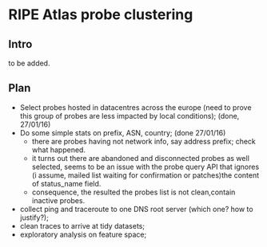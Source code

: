 # RIPE Atlas probe clustering
## Intro
to be added.
## Plan
- Select probes hosted in datacentres across the europe (need to prove this group of probes are less impacted by local conditions); (done, 27/01/16)
- Do some simple stats on prefix, ASN, country; (done 27/01/16)
  - there are probes having not network info, say address prefix; check what happened.
  - it turns out there are abandoned and disconnected probes as well selected, seems to be an issue with the probe query API that ignores (i assume, mailed list waiting for confirmation or patches)the content of status_name field.
  - consequence, the resulted the probes list is not clean,contain inactive probes.
- collect ping and traceroute to one DNS root server (which one? how to justify?);
- clean traces to arrive at tidy datasets;
- exploratory analysis on feature space;
